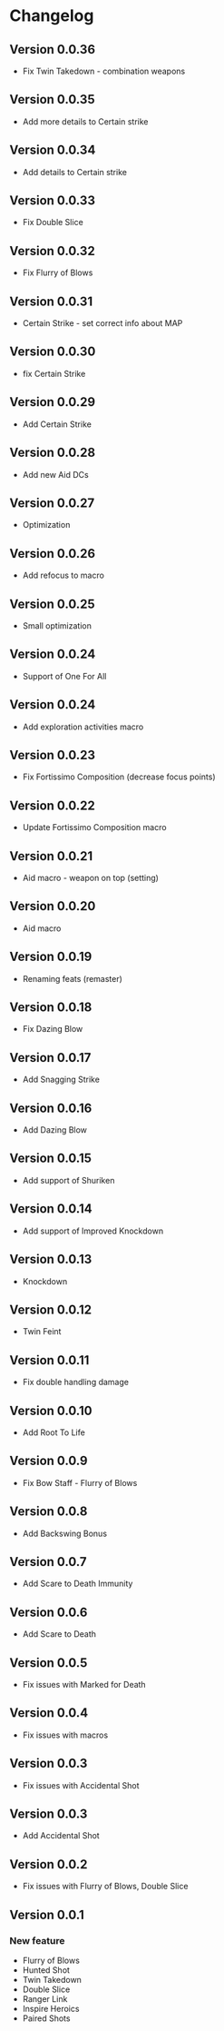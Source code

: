 # Changelog

## Version 0.0.36
- Fix Twin Takedown - combination weapons

## Version 0.0.35
- Add more details to Certain strike

## Version 0.0.34
- Add details to Certain strike

## Version 0.0.33
- Fix Double Slice

## Version 0.0.32
- Fix Flurry of Blows

## Version 0.0.31
- Certain Strike - set correct info about MAP

## Version 0.0.30
- fix Certain Strike

## Version 0.0.29
- Add Certain Strike

## Version 0.0.28
- Add new Aid DCs

## Version 0.0.27
- Optimization

## Version 0.0.26
- Add refocus to macro

## Version 0.0.25
- Small optimization

## Version 0.0.24
- Support of One For All

## Version 0.0.24
- Add exploration activities macro

## Version 0.0.23
- Fix Fortissimo Composition (decrease focus points)

## Version 0.0.22
- Update Fortissimo Composition macro

## Version 0.0.21
- Aid macro - weapon on top (setting)

## Version 0.0.20
- Aid macro

## Version 0.0.19
- Renaming feats (remaster)

## Version 0.0.18
- Fix Dazing Blow

## Version 0.0.17
- Add Snagging Strike

## Version 0.0.16
- Add Dazing Blow

## Version 0.0.15

- Add support of Shuriken

## Version 0.0.14

- Add support of Improved Knockdown

## Version 0.0.13

- Knockdown

## Version 0.0.12

- Twin Feint

## Version 0.0.11

- Fix double handling damage

## Version 0.0.10

- Add Root To Life

## Version 0.0.9

- Fix Bow Staff - Flurry of Blows

## Version 0.0.8

- Add Backswing Bonus

## Version 0.0.7

- Add Scare to Death Immunity

## Version 0.0.6

- Add Scare to Death

## Version 0.0.5

- Fix issues with Marked for Death

## Version 0.0.4

- Fix issues with macros

## Version 0.0.3

- Fix issues with Accidental Shot

## Version 0.0.3

- Add Accidental Shot

## Version 0.0.2

- Fix issues with Flurry of Blows, Double Slice

## Version 0.0.1

### New feature
- Flurry of Blows
- Hunted Shot
- Twin Takedown
- Double Slice
- Ranger Link
- Inspire Heroics
- Paired Shots